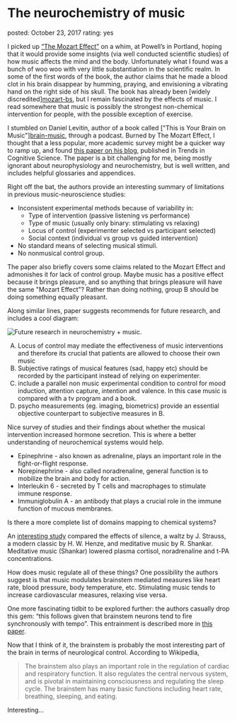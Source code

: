 The neurochemistry of music
===
posted: October 23, 2017
rating: yes

I picked up [“The Mozart Effect”](https://www.amazon.ca/Mozart-Effect-Tapping-Strengthen-Creative/dp/0060937203) on a whim, at Powell’s in Portland,
hoping that it would provide some insights (via well conducted scientific
studies) of how music affects the mind and the body. Unfortunately what I found
was a bunch of woo woo with very little substantiation in the scientific realm.
In some of the first words of the book, the author claims that he made a blood
clot in his brain disappear by humming, praying, and envisioning a vibrating
hand on the right side of his skull. The book has already been [widely
discredited][mozart-bs](http://skepdic.com/mozart.html), but I remain fascinated by the effects of music.
I read somewhere that music is possibly the strongest non-chemical intervention
for people, with the possible exception of exercise.

I stumbled on Daniel Levitin, author of a book called ["This is Your Brain on
Music"][brain-music](https://www.amazon.ca/This-Your-Brain-Music-Obsession/dp/0452288525), through a podcast. Burned by The Mozart Effect, I thought
that a less popular, more academic survey might be a quicker way to ramp up, and
found [this paper on his blog](https://daniellevitin.com/levitinlab/articles/2013-TICS_1180.pdf), published in Trends in Cognitive Science.
The paper is a bit challenging for me, being mostly ignorant about
neurophysiology and neurochemistry, but is well written, and includes helpful
glossaries and appendices.

Right off the bat, the authors provide an interesting summary of limitations in
previous music-neuroscience studies:

- Inconsistent experimental methods because of variability in:
  - Type of intervention (passive listening vs performance)
  - Type of music (usually only binary: stimulating vs relaxing)
  - Locus of control (experimenter selected vs participant selected)
  - Social context (individual vs group vs guided intervention)
- No standard means of selecting musical stimuli.
- No nonmusical control group.

The paper also briefly covers some claims related to the Mozart Effect and
admonishes it for lack of control group. Maybe music has a positive effect
because it brings pleasure, and so anything that brings pleasure will have the
same "Mozart Effect"? Rather than doing nothing, group B should be doing
something equally pleasant.

Along similar lines, paper suggests recommends for future research, and includes
a cool diagram:

![Future research in neurochemistry + music.](future.png)

<style type="text/css">
    ol { list-style-type: upper-alpha; }
</style>

1. Locus of control may mediate the effectiveness of music interventions and
   therefore its crucial that patients are allowed to choose their own music
2. Subjective ratings of musical features (sad, happy etc) should be recorded by
   the participant instead of relying on experimenter. 
3. include a parallel non music experimental condition to control for mood
   induction, attention capture, intention and valence. In this case music is
   compared with a tv program and a book. 
4. psycho measurements (eg. imaging, biometrics) provide an essential objective
   counterpart to subjective measures in B. 

Nice survey of studies and their findings about whether the musical intervention
increased hormone secretion. This is where a better understanding of
neurochemical systems would help.

- Epinephrine - also known as adrenaline, plays an important role in the
  fight-or-flight response.
- Norepinephrine - also called noradrenaline, general function is to mobilize
  the brain and body for action.
- Interleukin 6 - secreted by T cells and macrophages to stimulate immune
  response.
- Immuniglobulin A - an antibody that plays a crucial role in the immune
  function of mucous membranes.

Is there a more complete list of domains mapping to chemical systems?

An [interesting study](mockel.pdf) compared the effects of silence, a waltz by
J. Strauss, a modern classic by H. W. Henze, and meditative music by R.
Shankar. Meditative music (Shankar) lowered plasma cortisol, noradrenaline and
t-PA concentrations.

How does music regulate all of these things? One possibility the authors suggest
is that music modulates brainstem mediated measures like heart rate, blood
pressure, body temperature, etc. Stimulating music tends to increase
cardiovascular measures, relaxing vise versa. 

One more fascinating tidbit to be explored further: the authors casually drop
this gem: “this follows given that brainstem neurons tend to fire synchronously
with tempo”. This entrainment is described more in [this paper](griffiths.pdf).

Now that I think of it, the brainstem is probably the most interesting part of
the brain in terms of neurological control. According to Wikipedia,

> The brainstem also plays an important role in the regulation of cardiac and
> respiratory function. It also regulates the central nervous system, and is
> pivotal in maintaining consciousness and regulating the sleep cycle. The
> brainstem has many basic functions including heart rate, breathing, sleeping,
> and eating.

Interesting...
